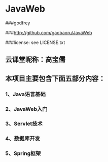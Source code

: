 # JavaWeb

###godfrey

###http://github.com/gaobaoru/JavaWeb

###license:  see LICENSE.txt

## 云课堂昵称：高宝儒

## 本项目主要包含下面五部分内容：
### 1、Java语言基础
### 2、JavaWeb入门
### 3、Servlet技术
### 4、数据库开发
### 5、Spring框架
